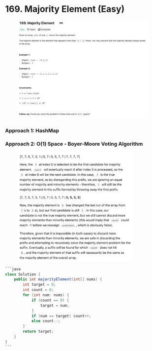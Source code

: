 # 169. Majority Element (Easy)



<figure><img src="../../../.gitbook/assets/image (2) (1).png" alt=""><figcaption></figcaption></figure>

### Approach 1: HashMap

### Approach 2: O(1) Space - Boyer-Moore Voting Algorithm

<figure><img src="../../../.gitbook/assets/image (1) (1) (1).png" alt="" width="375"><figcaption></figcaption></figure>

````java
```java
class Solution {
    public int majorityElement(int[] nums) {
        int target = 0;
        int count = 0;
        for (int num: nums) {
            if (count == 0) {
                target = num;
            }
            if (num == target) count++;
            else count--;
        }
        return target;
    }
}
```
````
